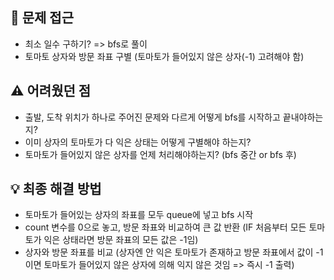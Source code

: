 ## 🧠 문제 접근
- 최소 일수 구하기? => bfs로 풀이
- 토마토 상자와 방문 좌표 구별 (토마토가 들어있지 않은 상자(-1) 고려해야 함)


## ⚠️ 어려웠던 점
- 출발, 도착 위치가 하나로 주어진 문제와 다르게 어떻게 bfs를 시작하고 끝내야하는지?
- 이미 상자의 토마토가 다 익은 상태는 어떻게 구별해야 하는지?
- 토마토가 들어있지 않은 상자를 언제 처리해야하는지? (bfs 중간 or bfs 후)


## 💡 최종 해결 방법
- 토마토가 들어있는 상자의 좌표를 모두 queue에 넣고 bfs 시작
- count 변수를 0으로 놓고, 방문 좌표와 비교하여 큰 값 반환 (IF 처음부터 모든 토마토가 익은 상태라면 방문 좌표의 모든 값은 -1임)
- 상자와 방문 좌표를 비교 (상자엔 안 익은 토마토가 존재하고 방문 좌표에서 값이 -1이면 토마토가 들어있지 않은 상자에 의해 익지 않은 것임 => 즉시 -1 출력)

